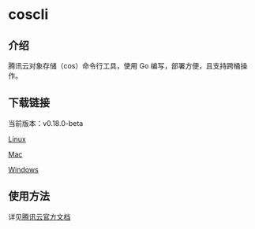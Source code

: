 # coscli

## 介绍

腾讯云对象存储（cos）命令行工具，使用 Go 编写，部署方便，且支持跨桶操作。

## 下载链接

当前版本：v0.18.0-beta

[Linux](https://github.com/tencentyun/coscli/releases/download/v0.18.0-beta/coscli-linux)

[Mac](https://github.com/tencentyun/coscli/releases/download/v0.18.0-beta/coscli-mac)

[Windows](https://github.com/tencentyun/coscli/releases/download/v0.18.0-beta/coscli-windows.exe)

## 使用方法

详见[腾讯云官方文档](https://cloud.tencent.com/document/product/436/63143)

